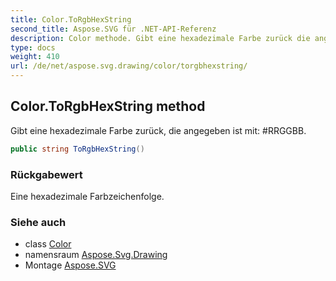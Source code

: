 ```yaml
---
title: Color.ToRgbHexString
second_title: Aspose.SVG für .NET-API-Referenz
description: Color methode. Gibt eine hexadezimale Farbe zurück die angegeben ist mit RRGGBB.
type: docs
weight: 410
url: /de/net/aspose.svg.drawing/color/torgbhexstring/
---
```

## Color.ToRgbHexString method

Gibt eine hexadezimale Farbe zurück, die angegeben ist mit: #RRGGBB.

```csharp
public string ToRgbHexString()
```

### Rückgabewert

Eine hexadezimale Farbzeichenfolge.

### Siehe auch

* class [Color](../)
* namensraum [Aspose.Svg.Drawing](../../color/)
* Montage [Aspose.SVG](../../../)


